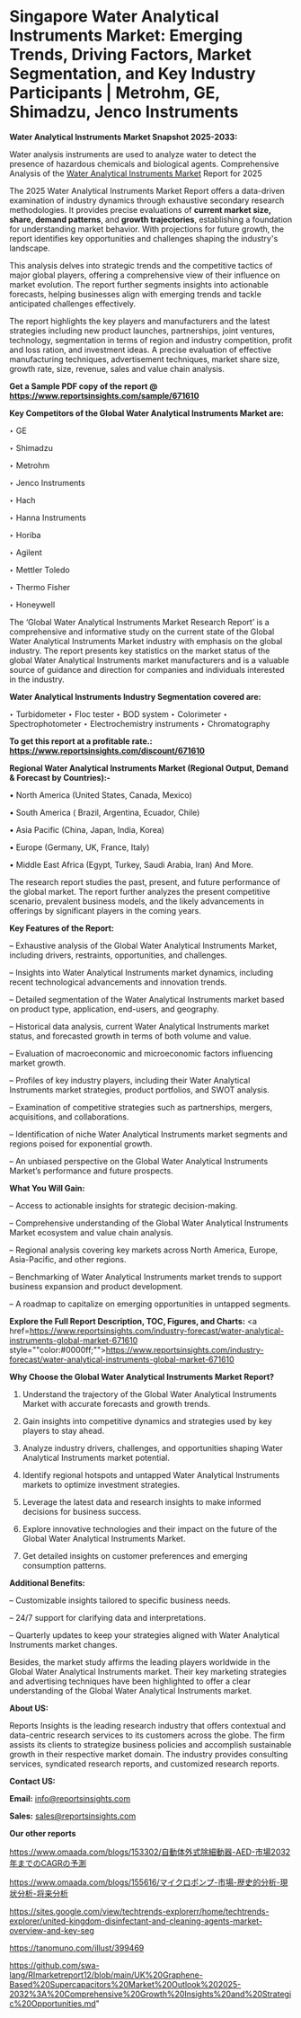 # Singapore Water Analytical Instruments Market: Emerging Trends, Driving Factors, Market Segmentation, and Key Industry Participants | Metrohm, GE, Shimadzu, Jenco Instruments

<strong>Water Analytical Instruments Market Snapshot 2025-2033:</strong>

Water analysis instruments are used to analyze water to detect the presence of hazardous chemicals and biological agents. Comprehensive Analysis of the <a href=https://www.reportsinsights.com/sample/671610>Water Analytical Instruments Market</a> Report for 2025

The 2025 Water Analytical Instruments Market Report offers a data-driven examination of industry dynamics through exhaustive secondary research methodologies. It provides precise evaluations of <strong>current market size, share, demand patterns</strong>, and <strong>growth trajectories</strong>, establishing a foundation for understanding market behavior. With projections for future growth, the report identifies key opportunities and challenges shaping the industry's landscape.

This analysis delves into strategic trends and the competitive tactics of major global players, offering a comprehensive view of their influence on market evolution. The report further segments insights into actionable forecasts, helping businesses align with emerging trends and tackle anticipated challenges effectively.

The report highlights the key players and manufacturers and the latest strategies including new product launches, partnerships, joint ventures, technology, segmentation in terms of region and industry competition, profit and loss ration, and investment ideas. A precise evaluation of effective manufacturing techniques, advertisement techniques, market share size, growth rate, size, revenue, sales and value chain analysis.

<strong>Get a Sample PDF copy of the report @ <a href=https://www.reportsinsights.com/sample/671610 style=color:#0000ff;>https://www.reportsinsights.com/sample/671610</a></strong>

<strong>Key Competitors of the Global Water Analytical Instruments Market are:</strong>

‣ GE

‣ Shimadzu

‣ Metrohm

‣ Jenco Instruments

‣ Hach

‣ Hanna Instruments

‣ Horiba

‣ Agilent

‣ Mettler Toledo

‣ Thermo Fisher

‣ Honeywell

The ‘Global Water Analytical Instruments Market Research Report’ is a comprehensive and informative study on the current state of the Global Water Analytical Instruments Market industry with emphasis on the global industry. The report presents key statistics on the market status of the global Water Analytical Instruments market manufacturers and is a valuable source of guidance and direction for companies and individuals interested in the industry.

<strong>Water Analytical Instruments Industry Segmentation covered are:</strong>

‣ Turbidometer
‣ Floc tester
‣ BOD system
‣ Colorimeter
‣ Spectrophotometer
‣ Electrochemistry instruments
‣ Chromatography

<strong>To get this report at a profitable rate.: <a href=https://www.reportsinsights.com/discount/671610 style=color:#0000ff;>https://www.reportsinsights.com/discount/671610</a></strong>

<strong>Regional Water Analytical Instruments Market (Regional Output, Demand &amp; Forecast by Countries):-</strong>

• North America (United States, Canada, Mexico)

• South America ( Brazil, Argentina, Ecuador, Chile)

• Asia Pacific (China, Japan, India, Korea)

• Europe (Germany, UK, France, Italy)

• Middle East Africa (Egypt, Turkey, Saudi Arabia, Iran) And More.

The research report studies the past, present, and future performance of the global market. The report further analyzes the present competitive scenario, prevalent business models, and the likely advancements in offerings by significant players in the coming years.

<strong>Key Features of the Report:</strong>

– Exhaustive analysis of the Global Water Analytical Instruments Market, including drivers, restraints, opportunities, and challenges.

– Insights into Water Analytical Instruments market dynamics, including recent technological advancements and innovation trends.

– Detailed segmentation of the Water Analytical Instruments market based on product type, application, end-users, and geography.

– Historical data analysis, current Water Analytical Instruments market status, and forecasted growth in terms of both volume and value.

– Evaluation of macroeconomic and microeconomic factors influencing market growth.

– Profiles of key industry players, including their Water Analytical Instruments market strategies, product portfolios, and SWOT analysis.

– Examination of competitive strategies such as partnerships, mergers, acquisitions, and collaborations.

– Identification of niche Water Analytical Instruments market segments and regions poised for exponential growth.

– An unbiased perspective on the Global Water Analytical Instruments Market’s performance and future prospects.

<strong>What You Will Gain:</strong>

– Access to actionable insights for strategic decision-making.

– Comprehensive understanding of the Global Water Analytical Instruments Market ecosystem and value chain analysis.

– Regional analysis covering key markets across North America, Europe, Asia-Pacific, and other regions.

– Benchmarking of Water Analytical Instruments market trends to support business expansion and product development.

– A roadmap to capitalize on emerging opportunities in untapped segments.

<strong>Explore the Full Report Description, TOC, Figures, and Charts:</strong>
<a href=https://www.reportsinsights.com/industry-forecast/water-analytical-instruments-global-market-671610 style=""color:#0000ff;"">https://www.reportsinsights.com/industry-forecast/water-analytical-instruments-global-market-671610</a>

<strong>Why Choose the Global Water Analytical Instruments Market Report?</strong>

1. Understand the trajectory of the Global Water Analytical Instruments Market with accurate forecasts and growth trends.

2. Gain insights into competitive dynamics and strategies used by key players to stay ahead.

3. Analyze industry drivers, challenges, and opportunities shaping Water Analytical Instruments market potential.

4. Identify regional hotspots and untapped Water Analytical Instruments markets to optimize investment strategies.

5. Leverage the latest data and research insights to make informed decisions for business success.

6. Explore innovative technologies and their impact on the future of the Global Water Analytical Instruments Market.

7. Get detailed insights on customer preferences and emerging consumption patterns.

<strong>Additional Benefits:</strong>

– Customizable insights tailored to specific business needs.

– 24/7 support for clarifying data and interpretations.

– Quarterly updates to keep your strategies aligned with Water Analytical Instruments market changes.

Besides, the market study affirms the leading players worldwide in the Global Water Analytical Instruments market. Their key marketing strategies and advertising techniques have been highlighted to offer a clear understanding of the Global Water Analytical Instruments market.

<strong><strong>About US</strong>:</strong>

Reports Insights is the leading research industry that offers contextual and data-centric research services to its customers across the globe. The firm assists its clients to strategize business policies and accomplish sustainable growth in their respective market domain. The industry provides consulting services, syndicated research reports, and customized research reports.

<strong>Contact US:</strong>

<p class=><b>Email:</b> <a href=mailto:info@reportsinsights.com>info@reportsinsights.com</a></p>
<p class=><b>Sales:</b> <a href=mailto:sales@reportsinsights.com>sales@reportsinsights.com</a></p>

<strong>Our other reports</strong>

<a href=https://www.omaada.com/blogs/153302/自動体外式除細動器-AED-市場2032年までのCAGRの予測>https://www.omaada.com/blogs/153302/自動体外式除細動器-AED-市場2032年までのCAGRの予測</a>

<a href=https://www.omaada.com/blogs/155616/マイクロポンプ-市場-歴史的分析-現状分析-将来分析>https://www.omaada.com/blogs/155616/マイクロポンプ-市場-歴史的分析-現状分析-将来分析</a>

<a href=https://sites.google.com/view/techtrends-explorerr/home/techtrends-explorer/united-kingdom-disinfectant-and-cleaning-agents-market-overview-and-key-seg>https://sites.google.com/view/techtrends-explorerr/home/techtrends-explorer/united-kingdom-disinfectant-and-cleaning-agents-market-overview-and-key-seg</a>

<a href=https://tanomuno.com/illust/399469>https://tanomuno.com/illust/399469</a>

<a href=https://github.com/swa-lang/RImarketreport12/blob/main/UK%20Graphene-Based%20Supercapacitors%20Market%20Outlook%202025-2032%3A%20Comprehensive%20Growth%20Insights%20and%20Strategic%20Opportunities.md>https://github.com/swa-lang/RImarketreport12/blob/main/UK%20Graphene-Based%20Supercapacitors%20Market%20Outlook%202025-2032%3A%20Comprehensive%20Growth%20Insights%20and%20Strategic%20Opportunities.md</a>"

